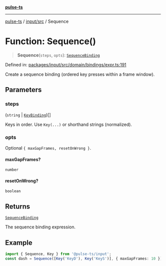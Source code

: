 [**pulse-ts**](../../../README.md)

***

[pulse-ts](../../../README.md) / [input/src](../README.md) / Sequence

# Function: Sequence()

> **Sequence**(`steps`, `opts`): [`SequenceBinding`](../type-aliases/SequenceBinding.md)

Defined in: [packages/input/src/domain/bindings/expr.ts:191](https://github.com/jlehett/pulse-ts/blob/b287bc18de1bbb78a8cc43f602a646e458610bc3/packages/input/src/domain/bindings/expr.ts#L191)

Create a sequence binding (ordered key presses within a frame window).

## Parameters

### steps

(`string` \| [`KeyBinding`](../type-aliases/KeyBinding.md))[]

Keys in order. Use `Key(...)` or shorthand strings (normalized).

### opts

Optional `{ maxGapFrames, resetOnWrong }`.

#### maxGapFrames?

`number`

#### resetOnWrong?

`boolean`

## Returns

[`SequenceBinding`](../type-aliases/SequenceBinding.md)

The sequence binding expression.

## Example

```ts
import { Sequence, Key } from '@pulse-ts/input';
const dash = Sequence([Key('KeyD'), Key('KeyS')], { maxGapFrames: 10 });
```
